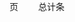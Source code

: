 <style>
#banner {
  position: absolute;
  top: 0;
  left: 0;
  width: 100%;
  height: 106%;
  background-position: center;
  -webkit-background-size: cover;
  -moz-background-size: cover;
  background-size: cover;
  background-image: url("https://source.unsplash.com/random/1920x420"), url("../photo/album/system/system_001.jpg");
  z-index: -1;
}

.outer{
     max-width: 100% !important;
     margin: 0 auto;
     padding: 0 20px;
  }

</style>

<script type="text/javascript">
    //修改标题
    $(function(){
    $('title').html('相册 | 狂欢马克思');
    });
</script>

<!-- load stylesheets -->
<link rel="stylesheet" href="https://fonts.googleapis.com/css?family=Open+Sans:300,400">  <!-- Google web font "Open Sans" -->
<link rel="stylesheet" href="/photo/font/css/font-awesome.min.css">                <!-- Font Awesome -->
<link rel="stylesheet" href="/photo/css/bootstrap.min.css">                                      <!-- Bootstrap style -->
<link rel="stylesheet" href="/photo/css/magnific-popup.css">                                     <!-- Magnific Popup -->
<link rel="stylesheet" href="/photo/css/templatemo-style.css">                                   <!-- Templatemo style -->

<div class="container-fluid" id="main">
    
<!-- Gallery -->
<section  id="gallery" class="tm-section tm-section-gallery tm-flex" style = "margin-top: -71px;">
    <div class="tm-page-content-width tm-flex-col tm-gallery-content" style = "height: 10%; ">
            <div class="iso-box-section" style = "margin-top: -20px;">
                <div id="test" class="iso-box-wrapper col4-iso-box" style="margin-left: -20px; display:none; ">
                </div> 
                <div id="albumList" class="iso-box-wrapper col4-iso-box" style="margin-left: -20px;"></div>                            
            </div>
  <div id="menu" align = "center" style = "margin-top: -47px;">
       <a id="returnAlbum" href="###" style="display:none;">返回相册列表</a>&emsp;&emsp;<a id="firstPage" href="###">首页</a>&emsp;&emsp;<a id="prePage" href="###">上一页</a>&emsp;&emsp;<a id="nextPage" href="###">下一页</a>&emsp;&emsp;<a id="lastPage" href="###">尾页</a>&emsp;&emsp;<select id="jumpWhere"></select>&emsp;&emsp;<a href="###" id="jumpPage"> 跳转</a>&emsp;&emsp;当前第<a id="current"></a>页&emsp;&emsp;总计<a id="pages"></a> 页 &emsp;&emsp;总计<a id="total"></a>条
   </div>  
 </div>

    

             
</section>
    
<!-- load JS files -->
<script src="/photo/js/isotope.pkgd.min.js"></script>         <!-- https://isotope.metafizzy.co/ -->
<script src="/photo/js/imagesloaded.pkgd.min.js"></script>     <!-- https://imagesloaded.desandro.com/ --> 
<script src="/photo/js/jquery.magnific-popup.min.js"></script> <!-- http://dimsemenov.com/plugins/magnific-popup/ -->

<script src="/photo/js/photo.js"></script>

<script>     

    $(document).ready(function () {
        // Isotope for Gallery
        if ( $('.iso-box-wrapper').length > 0 ) { 

            var $container  = $('.iso-box-wrapper'), 
            $imgs = $('.iso-box img');

            $container.imagesLoaded(function () {
                $container.isotope({
                    layoutMode: 'fitRows',
                    itemSelector: '.iso-box'
                });
                $imgs.load(function(){
                    $container.isotope('reLayout');
                })
            });

            //filter items on button click
            $('.filter-wrapper li a').click(function(){
                var $this = $(this), filterValue = $this.attr('data-filter');
                $container.isotope({ 
                    filter: filterValue,
                    animationOptions: { 
                        duration: 750, 
                        easing: 'linear', 
                        queue: false, 
                    }                
                });             

                // don't proceed if already selected
                if ( $this.hasClass('selected') ) { 
                    return false; 
                }

                var filter_wrapper = $this.closest('.filter-wrapper');
                filter_wrapper.find('.selected').removeClass('selected');
                $this.addClass('selected');

                return false;
            });
        }

        // Magnific Popup for Gallery
        $('.iso-box-wrapper').magnificPopup({
            delegate: 'a', // child items selector, by clicking on it popup will open
            type: 'image',
            gallery:{enabled:true}
        });

        // Smooth scrolling (https://css-tricks.com/snippets/jquery/smooth-scrolling/)
        // Select all links with hashes
        $('a[href*="#"]')
          // Remove links that don't actually link to anything
          .not('[href="#"]')
          .not('[href="#0"]')
          .click(function(event) {
            // On-page links
            if (
              location.pathname.replace(/^\//, '') == this.pathname.replace(/^\//, '') 
              && 
              location.hostname == this.hostname
            ) {
              // Figure out element to scroll to
              var target = $(this.hash);
              target = target.length ? target : $('[name=' + this.hash.slice(1) + ']');
              // Does a scroll target exist?
              if (target.length) {
                // Only prevent default if animation is actually gonna happen
                event.preventDefault();
                $('html, body').animate({
                  scrollTop: target.offset().top
                }, 600, function() {
                  // Callback after animation
                  // Must change focus!
                  var $target = $(target);
                  $target.focus();
                  if ($target.is(":focus")) { // Checking if the target was focused
                    return false;
                  } else {
                    $target.attr('tabindex','-1'); // Adding tabindex for elements not focusable
                    $target.focus(); // Set focus again
                  }
                });
              }
            }
          });

        // Update the current year in copyright
        $('.tm-current-year').text(new Date().getFullYear());          
    });
</script>   

  
<script>

</script>